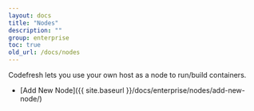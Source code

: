 ```yaml
---
layout: docs
title: "Nodes"
description: ""
group: enterprise
toc: true
old_url: /docs/nodes
---
```

Codefresh lets you use your own host as a node to run/build containers.

- [Add New Node]({{ site.baseurl }}/docs/enterprise/nodes/add-new-node/)

